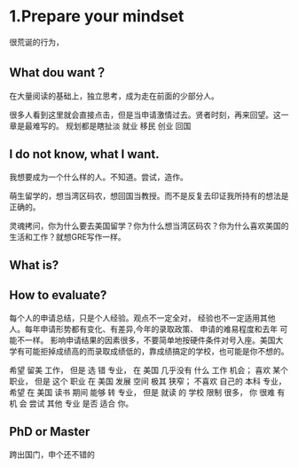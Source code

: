 # 1.Prepare your mindset
很荒诞的行为，

## What dou want？
在大量阅读的基础上，独立思考，成为走在前面的少部分人。

很多人看到这里就会直接点击，但是当申请激情过去。贤者时刻，再来回望。这一章是最难写的。  规划都是瞎扯淡
就业
移民
创业
回国

## I do not know, what I want.
我想要成为一个什么样的人。不知道。尝试，造作。

萌生留学的，想当湾区码农，想回国当教授。而不是反复去印证我所持有的想法是正确的。

灵魂拷问，你为什么要去美国留学？你为什么想当湾区码农？你为什么喜欢美国的生活和工作？就想GRE写作一样。
## What is?

## How to evaluate?

每个人的申请总结，只是个人经验。观点不一定全对， 经验也不一定适用其他人。每年申请形势都有变化、有差异,今年的录取政策、 申请的难易程度和去年 可能不一样。 影响申请结果的因素很多，不要简单地按硬件条件对号入座。美国大学有可能拒掉成绩高的而录取成绩低的，靠成绩搞定的学校，也可能是你不想的。

希望 留美 工作， 但是 选 错 专业， 在 美国 几乎没有 什么 工作 机会； 喜欢 某个 职业， 但是 这个 职业 在 美国 发展 空间 极其 狭窄； 不喜欢 自己的 本科 专业， 希望 在 美国 读书 期间 能够 转 专业， 但是 就读 的 学校 限制 很多， 你 很难 有机 会 尝试 其他 专业 是否 适合 你。
## PhD or Master
跨出国门，申个还不错的

## 



